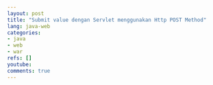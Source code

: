 ```yaml
---
layout: post
title: "Submit value dengan Servlet menggunakan Http POST Method"
lang: java-web
categories:
- java
- web
- war
refs: []
youtube: 
comments: true
---
```


